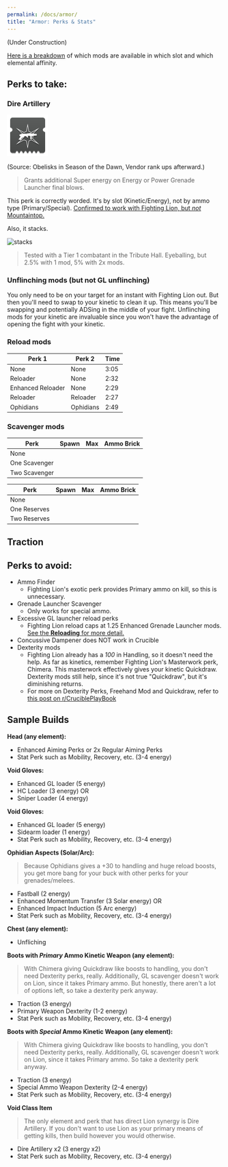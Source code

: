 ```yaml
---
permalink: /docs/armor/
title: "Armor: Perks & Stats"
---
```


(Under Construction)

[Here is a breakdown](https://i.imgur.com/hixbrKA.jpg) of which mods are available in which slot and which elemental affinity.

## Perks to take:

### Dire Artillery
![Dire Artillery](/assets/images/dire_artillery.png)

(Source: Obelisks in Season of the Dawn, Vendor rank ups afterward.)
>Grants additional Super energy on Energy or Power Grenade Launcher final blows.

This perk is correctly worded. It's by slot (Kinetic/Energy), not by ammo type (Primary/Special). [Confirmed to work with Fighting Lion, but _not_ Mountaintop.](https://thumbs.gfycat.com/UnderstatedMarvelousIrukandjijellyfish-mobile.mp4)

Also, it stacks.

![stacks](https://cdn.discordapp.com/attachments/647452715441717248/654820665467338752/unknown.png)
> Tested with a Tier 1 combatant in the Tribute Hall. Eyeballing, but 2.5% with 1 mod, 5% with 2x mods.

### **Unflinching mods** (but not GL unflinching)

You only need to be on your target for an instant with Fighting Lion out. But then you'll need to swap to your kinetic to clean it up. This means you'll be swapping and potentially ADSing in the middle of your fight. Unflinching mods for your kinetic are invaluable since you won't have the advantage of opening the fight with your kinetic.

### **Reload mods**

| Perk 1            	| Perk 2    	| Time  	|
|-------------------	|-----------	|-------	|
| None              	| None      	| 3:05   	|
| Reloader          	| None      	| 2:32  	|
| Enhanced Reloader 	| None      	| 2:29  	|
| Reloader          	| Reloader  	| 2:27  	|
| Ophidians         	| Ophidians 	| 2:49  	|


### **Scavenger mods**

| Perk          	| Spawn 	| Max 	| Ammo Brick 	|
|---------------	|-------	|-----	|------------	|
| None          	|       	|     	|            	|
| One Scavenger 	|       	|     	|            	|
| Two Scavenger 	|       	|     	|            	|

| Perk          	| Spawn 	| Max 	| Ammo Brick 	|
|---------------	|-------	|-----	|------------	|
| None          	|       	|     	|            	|
| One Reserves  	|       	|     	|            	|
| Two Reserves  	|       	|     	|            	|

## Traction

## Perks to avoid:

- Ammo Finder
  - Fighting Lion's exotic perk provides Primary ammo on kill, so this is unnecessary.
- Grenade Launcher Scavenger
  - Only works for special ammo.
- Excessive GL launcher reload perks
  - Fighting Lion reload caps at 1.25 Enhanced Grenade Launcher mods. [See the **Reloading** for more detail.](/docs/the_gun/#reloading)
- Concussive Dampener does NOT work in Crucible
- Dexterity mods
  - Fighting Lion already has a *100* in Handling, so it doesn't need the help. As far as kinetics, remember Fighting Lion's Masterwork perk, Chimera. This masterwork effectively gives your kinetic Quickdraw.  Dexterity mods still help, since it's not true "Quickdraw", but it's diminishing returns.
  - For more on Dexterity Perks, Freehand Mod and Quickdraw, refer to [this post on r/CruciblePlayBook](https://www.reddit.com/r/CruciblePlaybook/comments/a0itxx/massive_breakdown_of_dexterity_perks_with/)

## Sample Builds

**Head (any element):**
- Enhanced Aiming Perks or 2x Regular Aiming Perks
- Stat Perk such as Mobility, Recovery, etc. (3-4 energy)

**Void Gloves:**
- Enhanced GL loader (5 energy)
- HC Loader (3 energy) OR
- Sniper Loader (4 energy)

**Void Gloves:**
- Enhanced GL loader (5 energy)
- Sidearm loader (1 energy)
- Stat Perk such as Mobility, Recovery, etc. (3-4 energy)

**Ophidian Aspects (Solar/Arc):**
> Because Ophidians gives a +30 to handling and huge reload boosts, you get more bang for your buck with other perks for your grenades/melees.

- Fastball (2 energy)
- Enhanced Momentum Transfer (3 Solar energy) OR
- Enhanced Impact Induction (5 Arc energy)
- Stat Perk such as Mobility, Recovery, etc. (3-4 energy)

**Chest (any element):**
- Unfliching

**Boots with _Primary_ Ammo Kinetic Weapon (any element):**
> With Chimera giving Quickdraw like boosts to handling, you don't need Dexterity perks, really. Additionally, GL scavenger doesn't work on Lion, since it takes Primary ammo. But honestly, there aren't a lot of options left, so take a dexterity perk anyway.

- Traction (3 energy)
- Primary Weapon Dexterity (1-2 energy)
- Stat Perk such as Mobility, Recovery, etc. (3-4 energy)

**Boots with _Special_ Ammo Kinetic Weapon (any element):**
> With Chimera giving Quickdraw like boosts to handling, you don't need Dexterity perks, really. Additionally, GL scavenger doesn't work on Lion, since it takes Primary ammo. So take a dexterity perk anyway.

- Traction (3 energy)
- Special Ammo Weapon Dexterity (2-4 energy)
- Stat Perk such as Mobility, Recovery, etc. (3-4 energy)

**Void Class Item**
> The only element and perk that has direct Lion synergy is Dire Artillery. If you don't want to use Lion as your primary means of getting kills, then build however you would otherwise.

- Dire Artillery x2 (3 energy x2)
- Stat Perk such as Mobility, Recovery, etc. (3-4 energy)
